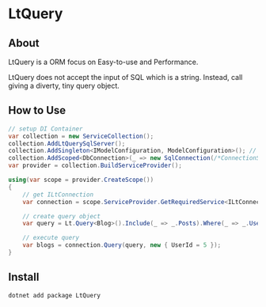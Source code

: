 # LtQuery

## About

LtQuery is a ORM focus on Easy-to-use and Performance. 

LtQuery does not accept the input of SQL which is a string.
Instead, call giving a diverty, tiny query object.

## How to Use

```csharp
// setup DI Container
var collection = new ServiceCollection();
collection.AddLtQuerySqlServer();
collection.AddSingleton<IModelConfiguration, ModelConfiguration>();	// User-defined ModelConfiguration
collection.AddScoped<DbConnection>(_ => new SqlConnection(/*ConnectionString*/);
var provider = collection.BuildServiceProvider();

using(var scope = provider.CreateScope())
{
	// get ILtConnection
	var connection = scope.ServiceProvider.GetRequiredService<ILtConnection>();

	// create query object
	var query = Lt.Query<Blog>().Include(_ => _.Posts).Where(_ => _.UserId == Lt.Arg<int>("UserId")).OrderBy(_ => _.Date).Take(20);

	// execute query
	var blogs = connection.Query(query, new { UserId = 5 });
}

```

## Install

```powershell
dotnet add package LtQuery
```

